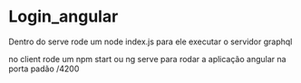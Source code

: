 # Login_angular


Dentro do serve rode um node index.js para ele executar o servidor graphql 

no client rode um npm start ou ng serve para rodar a aplicação angular na porta padão /4200
